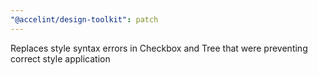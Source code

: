 ```yaml
---
"@accelint/design-toolkit": patch
---
```


Replaces style syntax errors in Checkbox and Tree that were preventing correct style application
